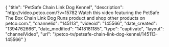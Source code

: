 {
    "title": "PetSafe Chain Link Dog Kennel",
    "description": "http:\/\/video.petco.com\/?v=15782 Watch this video featuring the PetSafe The Box Chain Link Dog Runs product and shop other products on petco.com.",
    "channelid": "145113",
    "videoid": "145566",
    "date_created": "1394762666",
    "date_modified": "1418181185",
    "type": "captivate",
    "layout": "channelVideo",
    "url": "\/petco-tv\/petsafe-chain-link-dog-kennel\/145113-145566"
}